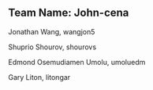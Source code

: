 ## Team Name: John-cena

Jonathan Wang, wangjon5

Shuprio Shourov, shourovs

Edmond Osemudiamen Umolu, umoluedm

Gary Liton, litongar
